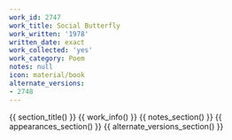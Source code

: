 ```yaml
---
work_id: 2747
work_title: Social Butterfly
work_written: '1978'
written_date: exact
work_collected: 'yes'
work_category: Poem
notes: null
icon: material/book
alternate_versions:
- 2748
---
```


{{ section_title() }}
{{ work_info() }}
{{ notes_section() }}
{{ appearances_section() }}
{{ alternate_versions_section() }}